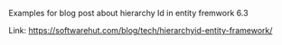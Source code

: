 Examples for blog post about hierarchy Id in entity fremwork 6.3

Link: https://softwarehut.com/blog/tech/hierarchyid-entity-framework/

